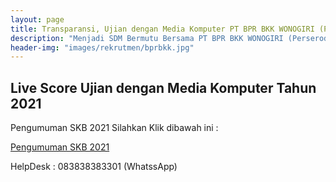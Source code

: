 ```yaml
---
layout: page
title: Transparansi, Ujian dengan Media Komputer PT BPR BKK WONOGIRI (Perseroda)
description: "Menjadi SDM Bermutu Bersama PT BPR BKK WONOGIRI (Perseroda), Meraih Sukses Bersama, Bersama Meraih Sukes"
header-img: "images/rekrutmen/bprbkk.jpg"
---
```

## Live Score Ujian dengan Media Komputer Tahun 2021

Pengumuman SKB 2021 Silahkan Klik dibawah ini :

<a href="/Pengumuman/Pengumuman SKB 2021" class="buynow btn btn-inverse btn-inverse-primary">Pengumuman SKB 2021</a>
<div class="btn--wrapper">

HelpDesk : 083838383301 (WhatssApp)